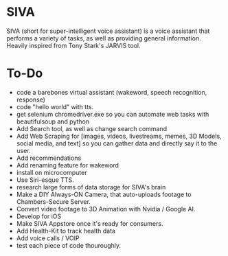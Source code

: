 # SIVA
SIVA (short for super-intelligent voice assistant) is a voice assistant that performs a variety of tasks, as well as providing general information. Heavily inspired from Tony Stark's JARVIS tool.

# To-Do
- code a barebones virtual assistant (wakeword, speech recognition, response)
- code "hello world" with tts.
- get selenium chromedriver.exe so you can automate web tasks with beautifulsoup and python
- Add Search tool, as well as change search command
- Add Web Scraping for [images, videos, livestreams, memes, 3D Models, social media, and text] so you can gather data and directly say it to the user.
- Add recommendations
- Add renaming feature for wakeword
- install on microcomputer
- Use Siri-esque TTS.
- research large forms of data storage for SIVA's brain
- Make a DIY Always-ON Camera, that auto-uploads footage to Chambers-Secure Server.
- Convert video footage to 3D Animation with Nvidia / Google AI.
- Develop for iOS
- Make SIVA Appstore once it's ready for consumers.
- Add Health-Kit to track health data
- Add voice calls / VOIP
- test each piece of code thouroughly.
